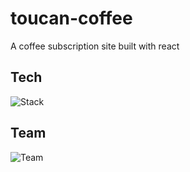 # toucan-coffee

A coffee subscription site built with react

## Tech

![Stack](https://skillicons.dev/icons?i=react,css)

## Team

![Team](https://contributors-img.firebaseapp.com/image?repo=chingu-voyages/v41-toucans-team-04)
